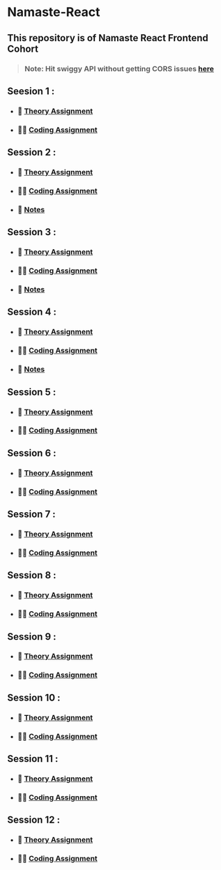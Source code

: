# Namaste-React

## This repository is of Namaste React Frontend Cohort

>### Note: Hit swiggy API without getting CORS issues [here](https://github.com/haddercone/food-villa-server)

## Seesion 1 :

- ### :green_book: [Theory Assignment](./Session-1/theory/)
- ### :man_technologist: [Coding Assignment](./Session-1/code/)

## Session 2 :

- ### :green_book: [Theory Assignment](./Session-2/theory/)
- ### :man_technologist: [Coding Assignment](./Session-2/code/)
- ### :open_book: [Notes](./Session-2/theory/notes.md)

## Session 3 :

- ### :green_book: [Theory Assignment](./Session-3/theory/)
- ### :man_technologist: [Coding Assignment](./Session-3/code/)
- ### :open_book: [Notes](./Session-3/theory/notes%20.md)

## Session 4 :

- ### :green_book: [Theory Assignment](./Session-4/theory/)
- ### :man_technologist: [Coding Assignment](./Session-4/code/)
- ### :open_book: [Notes](./Session-4/theory/notes.md)

## Session 5 :

- ### :green_book: [Theory Assignment](./Session-5/theory/)
- ### :man_technologist: [Coding Assignment](./Session-5/code/)

## Session 6 :

- ### :green_book: [Theory Assignment](./Session-6/theory/)
- ### :man_technologist: [Coding Assignment](./Session-6/code/)

## Session 7 :

- ### :green_book: [Theory Assignment](./Session-7/theory/)
- ### :man_technologist: [Coding Assignment](./Session-7/code/)

## Session 8 :

- ### :green_book: [Theory Assignment](./Session-8/theory/)
- ### :man_technologist: [Coding Assignment](./Session-8/code/)

## Session 9 :

- ### :green_book: [Theory Assignment](./Session-9/theory/)
- ### :man_technologist: [Coding Assignment](./Session-9/code/)

## Session 10 :

- ### :green_book: [Theory Assignment](./Session-10/theory/)
- ### :man_technologist: [Coding Assignment](./Session-10/code/)

## Session 11 :

- ### :green_book: [Theory Assignment](./Session-11/theory/)
- ### :man_technologist: [Coding Assignment](./Session-11/code/)

## Session 12 :

- ### :green_book: [Theory Assignment](./Session-12/theory/)
- ### :man_technologist: [Coding Assignment](./Session-12/code/)